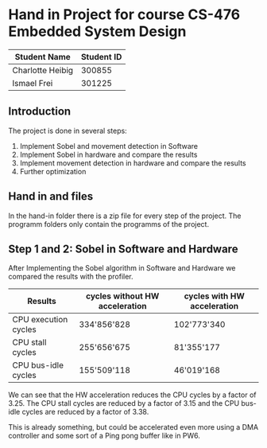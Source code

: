 # Hand in Project for course CS-476 Embedded System Design


| Student Name     | Student ID |
|------------------|------------|
| Charlotte Heibig | 300855     |
| Ismael Frei      | 301225     |


## Introduction

The project is done in several steps:
1. Implement Sobel and movement detection in Software
2. Implement Sobel in hardware and compare the results
3. Implement movement detection in hardware and compare the results
4. Further optimization

## Hand in and files
In the hand-in folder there is a zip file for every step of the project.
The programm folders only contain the programms of the project.


## Step 1 and 2: Sobel in Software and Hardware

After Implementing the Sobel algorithm in Software and Hardware we compared the results with the profiler.

Results | cycles without HW acceleration | cycles with HW acceleration | 
--- | --- | ---
CPU execution cycles | 334'856'828 | 102'773'340
CPU stall cycles | 255'656'675 | 81'355'177
CPU bus-idle cycles | 155'509'118 | 46'019'168

We can see that the HW acceleration reduces the CPU cycles by a factor of 3.25. The CPU stall cycles are reduced by a factor of 3.15 and the CPU bus-idle cycles are reduced by a factor of 3.38.

This is already something, but could be accelerated even more using a DMA controller and some sort of a Ping pong buffer like in PW6.

